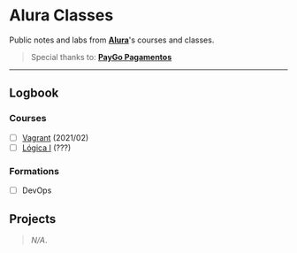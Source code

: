 # Alura Classes

Public notes and labs from [**Alura**](https://www.alura.com.br)'s courses and classes.

> Special thanks to: [**PayGo Pagamentos**](https://www.paygo.com.br)

___

## Logbook

### Courses

- [ ] [Vagrant](./vagrant) (2021/02)
- [ ] [Lógica I](./logica-1) (???)

### Formations

- [ ] DevOps

## Projects

> *N/A*.
